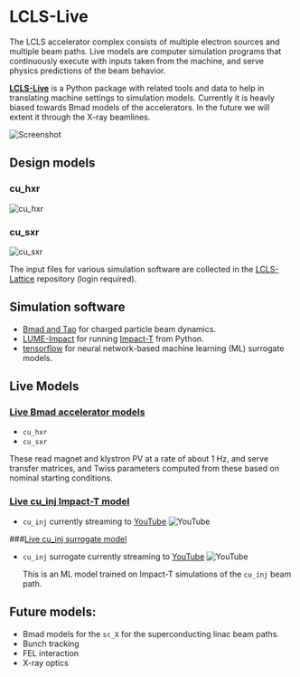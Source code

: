 # LCLS-Live

The LCLS accelerator complex consists of multiple electron sources and multiple beam paths.
Live models are computer simulation programs that continuously execute with inputs taken from the machine, and serve physics predictions of the beam behavior.

[**LCLS-Live**](http://github.com/slaclab/lcls-live) is a Python package with related tools and data to help in translating machine settings to simulation models. Currently it is heavly biased towards Bmad models of the accelerators. In the future we will extent it through the X-ray beamlines. 



![Screenshot](/img/lcls_complex.png)




## Design models

### cu_hxr

![cu_hxr](/img/tao_cu_hxr_design.png)

### cu_sxr

![cu_sxr](/img/tao_cu_hxr_design.png)

The input files for various simulation software are collected in the [LCLS-Lattice](https://github.com/slaclab/lcls-lattice) repository (login required).
 


## Simulation software
- [Bmad and Tao](../bmad/index.md) for charged particle beam dynamics.
- [LUME-Impact](https://github.com/ChristopherMayes/lume-impact) for running [Impact-T](https://github.com/impact-lbl/IMPACT-T) from Python.
- [tensorflow](https://www.tensorflow.org/) for neural network-based machine learning (ML) surrogate models. 

## Live Models
### [Live Bmad accelerator models](https://github.com/slaclab/lcls_live_model)
  
- `cu_hxr`
- `cu_sxr`
    
These read magnet and klystron PV at a rate of about 1 Hz, and serve transfer matrices, and Twiss parameters computed from these based on nominal starting conditions.

### [Live cu_inj Impact-T model](https://github.com/ChristopherMayes/lume-impact-live-demo)




 - `cu_inj` currently streaming to <a href="https://www.youtube.com/watch?v=P6HYfpV6xXM" target="_blank">YouTube</a> ![YouTube](https://img.youtube.com/vi/P6HYfpV6xXM/0.jpg) 


###[Live cu_inj surrogate model](https://github.com/slaclab/lcls-cu-inj-live)
    
   
    
- `cu_inj` surrogate currently streaming to <a href="https://www.youtube.com/watch?v=BR-vFm_Gin4" target="_blank">YouTube</a>   ![YouTube](https://img.youtube.com/vi/BR-vFm_Gin4/0.jpg) 
    
    This is an ML model trained on Impact-T simulations of the `cu_inj` beam path. 




## Future models:
- Bmad models for the `sc_X` for the superconducting linac beam paths. 
- Bunch tracking 
- FEL interaction
- X-ray optics 




